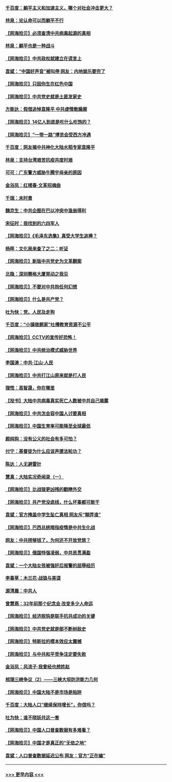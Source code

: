 #### [千百度：躺平主义和加速主义，哪个对社会冲击更大？](../pages/nsc993/n12985512.md?t=05301551) 
#### [林泉：论认命可以而躺平不行](../pages/nsc993/n12985505.md?t=05301551) 
#### [【网海拾贝】必须查清中共病毒起源的真相](../pages/nsc993/n12984276.md?t=05301551) 
#### [林泉：躺平也是一种战斗](../pages/nsc993/n12984194.md?t=05301551) 
#### [【网海拾贝】中共政权就建立在谎言上](../pages/nsc993/n12981880.md?t=05301551) 
#### [袁斌：“中国好声音”被叫停 网友：内地娱乐要完了](../pages/nsc993/n12981826.md?t=05301551) 
#### [【网海拾贝】只因你生在红色中国](../pages/nsc993/n12979096.md?t=05301551) 
#### [【网海拾贝】中共党史就是土匪发家史](../pages/nsc993/n12976478.md?t=05301551) 
#### [方能达：假借追悼袁隆平 中共虚情散臊腥](../pages/nsc993/n12976396.md?t=05301551) 
#### [【网海拾贝】14亿人到底是吃什么吃饱的？](../pages/nsc993/n12974125.md?t=05301551) 
#### [【网海拾贝】“一带一路”博览会受西方冷遇](../pages/nsc993/n12971787.md?t=05301551) 
#### [千百度：网友揭中共神化大陆水稻专家袁隆平](../pages/nsc993/n12971733.md?t=05301551) 
#### [林泉：支持台湾艰苦抗疫共度时艰](../pages/nsc993/n12971350.md?t=05301551) 
#### [可可：广东警方威胁牛腾宇母亲的原因](../pages/nsc993/n12971100.md?t=05301551) 
#### [金浴凤：红楼春·文革招魂曲](../pages/nsc993/n12970354.md?t=05301551) 
#### [千瑞：末时景](../pages/nsc993/n12970337.md?t=05301551) 
#### [魏京生：中共企图在巴以冲突中渔翁得利](../pages/nsc993/n12970286.md?t=05301551) 
#### [宋征时：我找到的六四军人](../pages/nsc993/n12970213.md?t=05301551) 
#### [【网海拾贝】《毛泽东选集》真受大学生追捧？](../pages/nsc993/n12968779.md?t=05301551) 
#### [杨晖：文化局来查了之二：听证](../pages/nsc993/n12966528.md?t=05301551) 
#### [【网海拾贝】新版中共党史为文革翻案](../pages/nsc993/n12967526.md?t=05301551) 
#### [北隐：深圳赛格大厦晃动之我见](../pages/nsc993/n12967393.md?t=05301551) 
#### [【网海拾贝】不要对中共抱任何幻想](../pages/nsc993/n12965222.md?t=05301551) 
#### [【网海拾贝】什么是共产党？](../pages/nsc993/n12962781.md?t=05301551) 
#### [吐为快：党、人民及走狗](../pages/nsc993/n12962747.md?t=05301551) 
#### [千百度：“小镇做题家”吐槽教育资源不公平](../pages/nsc993/n12962705.md?t=05301551) 
#### [【网海拾贝】CCTV的宣传好恐怖！](../pages/nsc993/n12959984.md?t=05301551) 
#### [【网海拾贝】中共统治模式威胁世界](../pages/nsc993/n12957622.md?t=05301551) 
#### [李国涛：中共‧江山‧人民](../pages/nsc993/n12957502.md?t=05301551) 
#### [【网海拾贝】中共打江山原来就是打人民](../pages/nsc993/n12954345.md?t=05301551) 
#### [理悟：高智晟，你在哪里](../pages/nsc993/n12953115.md?t=05301551) 
#### [【投书】大陆中共病毒真实死亡人数被中共自己揭露](../pages/nsc993/n12953050.md?t=05301551) 
#### [【网海拾贝】中共怎会容中国人讨要真相](../pages/nsc993/n12952161.md?t=05301551) 
#### [【网海拾贝】中国生育率可能降至全球最低](../pages/nsc993/n12948793.md?t=05301551) 
#### [颜纯钩：没有公义的社会有多可怕？](../pages/nsc993/n12947626.md?t=05301551) 
#### [付宁：基督徒为什么应该声援法轮功？](../pages/nsc993/n12947233.md?t=05301551) 
#### [陈达：人无避雷针](../pages/nsc993/n12947098.md?t=05301551) 
#### [慧真：大陆实况奇闻录（一）](../pages/nsc993/n12945811.md?t=05301551) 
#### [【网海拾贝】比战狼更凶残的戳瞎外交](../pages/nsc993/n12945717.md?t=05301551) 
#### [【网海拾贝】共产党没底线，什么坏事都可能干](../pages/nsc993/n12942090.md?t=05301551) 
#### [袁斌：官方掩盖中学生坠亡真相 网友斥“糊弄谁”](../pages/nsc993/n12942029.md?t=05301551) 
#### [【网海拾贝】巴西总统暗指疫情是中共生化战](../pages/nsc993/n12938999.md?t=05301551) 
#### [网友：中共捞够钱了，为何还不开放党禁？](../pages/nsc993/n12938952.md?t=05301551) 
#### [【网海拾贝】俄国恃强凌弱，中共恶贯满盈](../pages/nsc993/n12936626.md?t=05301551) 
#### [袁斌：一个大陆女孩被强奸后报警的屈辱经历](../pages/nsc993/n12936547.md?t=05301551) 
#### [李春草：木兰花·战狼与美谍](../pages/nsc993/n12935995.md?t=05301551) 
#### [源清晨：中共人](../pages/nsc993/n12935589.md?t=05301551) 
#### [曾慧燕：32年前那个纪念会 改变多少人命运](../pages/nsc993/n12934233.md?t=05301551) 
#### [【网海拾贝】经济脱钩是联手抗共成功的关键](../pages/nsc993/n12934176.md?t=05301551) 
#### [【网海拾贝】中共党史就是部不断树敌史](../pages/nsc993/n12932844.md?t=05301551) 
#### [【网海拾贝】特斯拉的模本效应太震撼](../pages/nsc993/n12925626.md?t=05301551) 
#### [【网海拾贝】与中共和平竞争注定要失败](../pages/nsc993/n12923326.md?t=05301551) 
#### [金浴凤：风流子‧我曾经也想姓赵](../pages/nsc993/n12920911.md?t=05301551) 
#### [梳理三峡争议（2）——三峡大坝防洪能力几何](../pages/nsc993/n12920173.md?t=05301551) 
#### [【网海拾贝】中国大陆不是市场是陷阱](../pages/nsc993/n12920143.md?t=05301551) 
#### [千百度：大陆人口“继续保持增长”，你信吗？](../pages/nsc993/n12918946.md?t=05301551) 
#### [吐为快：谁不晓妖共这一套](../pages/nsc993/n12918941.md?t=05301551) 
#### [【网海拾贝】中国人口普查数据有多难看？](../pages/nsc993/n12917822.md?t=05301551) 
#### [【网海拾贝】中国才是真正的“无依之地”](../pages/nsc993/n12915845.md?t=05301551) 
#### [袁斌：人口普查数据延迟公布 网友：官方“正在编”](../pages/nsc993/n12915748.md?t=05301551) 

----
#### [ >>> 更早内容 <<< ](../indexes/nsc993-earlier.md)
